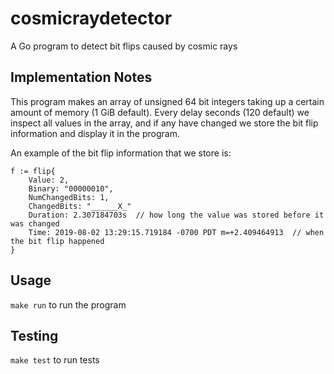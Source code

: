 # cosmicraydetector
A Go program to detect bit flips caused by cosmic rays

## Implementation Notes
This program makes an array of unsigned 64 bit integers taking up a certain amount of memory (1 GiB default). Every delay seconds (120 default) we inspect all values in the array, and if any have changed we store the bit flip information and display it in the program.

An example of the bit flip information that we store is:
```
f := flip{
	Value: 2,
	Binary: "00000010",
	NumChangedBits: 1,
	ChangedBits: "______X_"
	Duration: 2.307184703s  // how long the value was stored before it was changed
	Time: 2019-08-02 13:29:15.719184 -0700 PDT m=+2.409464913  // when the bit flip happened
}
```


## Usage
`make run` to run the program

## Testing
`make test` to run tests